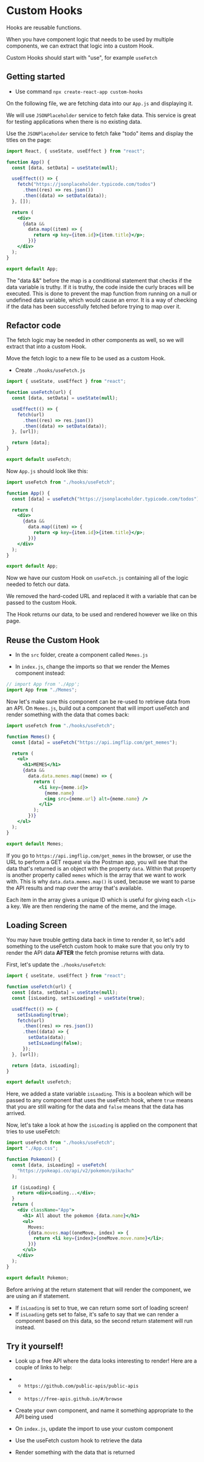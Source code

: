 # Custom Hooks

Hooks are reusable functions.

When you have component logic that needs to be used by multiple components, we can extract that logic into a custom Hook.

Custom Hooks should start with "use", for example `useFetch`

## Getting started

- Use command `npx create-react-app custom-hooks`

On the following file, we are fetching data into our `App.js` and displaying it.

We will use `JSONPlaceholder` service to fetch fake data. This service is great for testing applications when there is no existing data.

Use the `JSONPlaceholder` service to fetch fake "todo" items and display the titles on the page:

```jsx
import React, { useState, useEffect } from "react";

function App() {
  const [data, setData] = useState(null);

  useEffect(() => {
    fetch("https://jsonplaceholder.typicode.com/todos")
      .then((res) => res.json())
      .then((data) => setData(data));
  }, []);

  return (
    <div>
      {data &&
        data.map((item) => {
          return <p key={item.id}>{item.title}</p>;
        })}
    </div>
  );
}

export default App;
```

The "data &&" before the map is a conditional statement that checks if the data variable is truthy. If it is truthy, the code inside the curly braces will be executed. This is done to prevent the map function from running on a null or undefined data variable, which would cause an error. It is a way of checking if the data has been successfully fetched before trying to map over it.

## Refactor code

The fetch logic may be needed in other components as well, so we will extract that into a custom Hook.

Move the fetch logic to a new file to be used as a custom Hook.

- Create `./hooks/useFetch.js`

```jsx
import { useState, useEffect } from "react";

function useFetch(url) {
  const [data, setData] = useState(null);

  useEffect(() => {
    fetch(url)
      .then((res) => res.json())
      .then((data) => setData(data));
  }, [url]);

  return [data];
}

export default useFetch;
```

Now `App.js` should look like this:

```jsx
import useFetch from "./hooks/useFetch";

function App() {
  const [data] = useFetch("https://jsonplaceholder.typicode.com/todos");

  return (
    <div>
      {data &&
        data.map((item) => {
          return <p key={item.id}>{item.title}</p>;
        })}
    </div>
  );
}

export default App;
```

Now we have our custom Hook on `useFetch.js` containing all of the logic needed to fetch our data.

We removed the hard-coded URL and replaced it with a variable that can be passed to the custom Hook.

The Hook returns our data, to be used and rendered however we like on this page.

## Reuse the Custom Hook

- In the `src` folder, create a component called `Memes.js`

- In `index.js`, change the imports so that we render the Memes component instead:

```js
// import App from './App';
import App from "./Memes";
```

Now let's make sure this component can be re-used to retrieve data from an API. On `Memes.js`, build out a component that will import useFetch and render something with the data that comes back:

```jsx
import useFetch from "./hooks/useFetch";

function Memes() {
  const [data] = useFetch("https://api.imgflip.com/get_memes");

  return (
    <ul>
      <h1>MEMES</h1>
      {data &&
        data.data.memes.map((meme) => {
          return (
            <li key={meme.id}>
              {meme.name}
              <img src={meme.url} alt={meme.name} />
            </li>
          );
        })}
    </ul>
  );
}

export default Memes;
```

If you go to `https://api.imgflip.com/get_memes` in the browser, or use the URL to perform a GET request via the Postman app, you will see that the data that's returned is an object with the property `data`. Within that property is another property called `memes` which is the array that we want to work with. This is why `data.data.memes.map()` is used, because we want to parse the API results and map over the array that's available.

Each item in the array gives a unique ID which is useful for giving each `<li>` a key. We are then rendering the name of the meme, and the image.

## Loading Screen

You may have trouble getting data back in time to render it, so let's add something to the useFetch custom hook to make sure that you only try to render the API data **AFTER** the fetch promise returns with data.

First, let's update the `./hooks/useFetch`:

```jsx
import { useState, useEffect } from "react";

function useFetch(url) {
  const [data, setData] = useState(null);
  const [isLoading, setIsLoading] = useState(true);

  useEffect(() => {
    setIsLoading(true);
    fetch(url)
      .then((res) => res.json())
      .then((data) => {
        setData(data);
        setIsLoading(false);
      });
  }, [url]);

  return [data, isLoading];
}

export default useFetch;
```

Here, we added a state variable `isLoading`. This is a boolean which will be passed to any component that uses the useFetch hook, where `true` means that you are still waiting for the data and `false` means that the data has arrived.

Now, let's take a look at how the `isLoading` is applied on the component that tries to use useFetch:

```jsx
import useFetch from "./hooks/useFetch";
import "./App.css";

function Pokemon() {
  const [data, isLoading] = useFetch(
    "https://pokeapi.co/api/v2/pokemon/pikachu"
  );

  if (isLoading) {
    return <div>Loading...</div>;
  }
  return (
    <div className="App">
      <h1> All about the pokemon {data.name}</h1>
      <ul>
        Moves:
        {data.moves.map((oneMove, index) => {
          return <li key={index}>{oneMove.move.name}</li>;
        })}
      </ul>
    </div>
  );
}

export default Pokemon;
```

Before arriving at the return statement that will render the component, we are using an if statement.

- If `isLoading` is set to true, we can return some sort of loading screen!
- If `isLoading` gets set to false, it's safe to say that we can render a component based on this data, so the second return statement will run instead.

## Try it yourself!

- Look up a free API where the data looks interesting to render! Here are a couple of links to help:
- - `https://github.com/public-apis/public-apis`
- - `https://free-apis.github.io/#/browse`

- Create your own component, and name it something appropriate to the API being used
- On `index.js`, update the import to use your custom component
- Use the useFetch custom hook to retrieve the data
- Render something with the data that is returned
